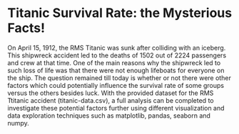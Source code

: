 # Titanic Survival Rate: the Mysterious Facts!
On April 15, 1912, the RMS Titanic was sunk after colliding with an iceberg. This shipwreck accident led to the deaths of 1502 out of 2224 passengers and crew at that time. One of the main reasons why the shipwreck led to such loss of life was that there were not enough lifeboats for everyone on the ship. The question remained till today is whether or not there were other factors which could potentially influence the survival rate of some groups versus the others besides luck. With the provided dataset for the RMS Ttitanic accident (titanic-data.csv), a full analysis can be completed to investigate these potential factors further using different visualization and data exploration techniques such as matplotlib, pandas, seaborn and numpy.
